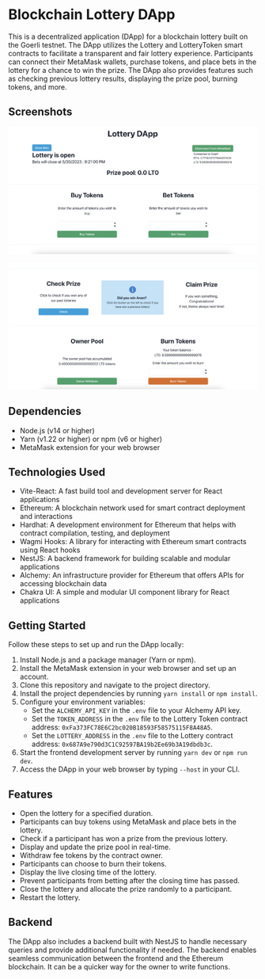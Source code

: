 # Blockchain Lottery DApp

This is a decentralized application (DApp) for a blockchain lottery built on the Goerli testnet. The DApp utilizes the Lottery and LotteryToken smart contracts to facilitate a transparent and fair lottery experience. Participants can connect their MetaMask wallets, purchase tokens, and place bets in the lottery for a chance to win the prize. The DApp also provides features such as checking previous lottery results, displaying the prize pool, burning tokens, and more.

## Screenshots

!["Screenshot 1"](https://github.com/jsc604/Blockchain-Lottery/blob/jeff/media/Screenshot%202023-05-30%20at%2011.43.10%20PM.png?raw=true)

!["Screenshot 2"](https://github.com/jsc604/Blockchain-Lottery/blob/main/media/Screenshot%202023-05-30%20at%2011.21.25%20PM.png?raw=true)
<!-- 
## Demo

 -->

## Dependencies

- Node.js (v14 or higher)
- Yarn (v1.22 or higher) or npm (v6 or higher)
- MetaMask extension for your web browser

## Technologies Used

- Vite-React: A fast build tool and development server for React applications
- Ethereum: A blockchain network used for smart contract deployment and interactions
- Hardhat: A development environment for Ethereum that helps with contract compilation, testing, and deployment
- Wagmi Hooks: A library for interacting with Ethereum smart contracts using React hooks
- NestJS: A backend framework for building scalable and modular applications
- Alchemy: An infrastructure provider for Ethereum that offers APIs for accessing blockchain data
- Chakra UI: A simple and modular UI component library for React applications

## Getting Started

Follow these steps to set up and run the DApp locally:

1. Install Node.js and a package manager (Yarn or npm).
2. Install the MetaMask extension in your web browser and set up an account.
3. Clone this repository and navigate to the project directory.
4. Install the project dependencies by running `yarn install` or `npm install`.
5. Configure your environment variables:
   - Set the `ALCHEMY_API_KEY` in the `.env` file to your Alchemy API key.
   - Set the `TOKEN_ADDRESS` in the `.env` file to the Lottery Token contract address: `0xFa373FC78E6C2bc020B18593F58575115F8A48A5`.
   - Set the `LOTTERY_ADDRESS` in the `.env` file to the Lottery contract address: `0x687A9e790d3C1C92597BA19b2Ee69b3A19dbdb3c`.
6. Start the frontend development server by running `yarn dev` or `npm run dev`.
7. Access the DApp in your web browser by typing `--host` in your CLI.

## Features

- Open the lottery for a specified duration.
- Participants can buy tokens using MetaMask and place bets in the lottery.
- Check if a participant has won a prize from the previous lottery.
- Display and update the prize pool in real-time.
- Withdraw fee tokens by the contract owner.
- Participants can choose to burn their tokens.
- Display the live closing time of the lottery.
- Prevent participants from betting after the closing time has passed.
- Close the lottery and allocate the prize randomly to a participant.
- Restart the lottery.

## Backend

The DApp also includes a backend built with NestJS to handle necessary queries and provide additional functionality if needed. The backend enables seamless communication between the frontend and the Ethereum blockchain. It can be a quicker way for the owner to write functions.
